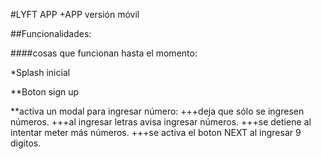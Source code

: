 #LYFT APP
+APP versión móvil

##Funcionalidades:

####cosas que funcionan hasta el momento:

*Splash inicial

**Boton sign up

**activa un modal para ingresar número:
+++deja que sólo se ingresen números.
+++al ingresar letras avisa ingresar números.
+++se detiene al intentar meter más números.
+++se activa el boton NEXT al ingresar 9 digitos.